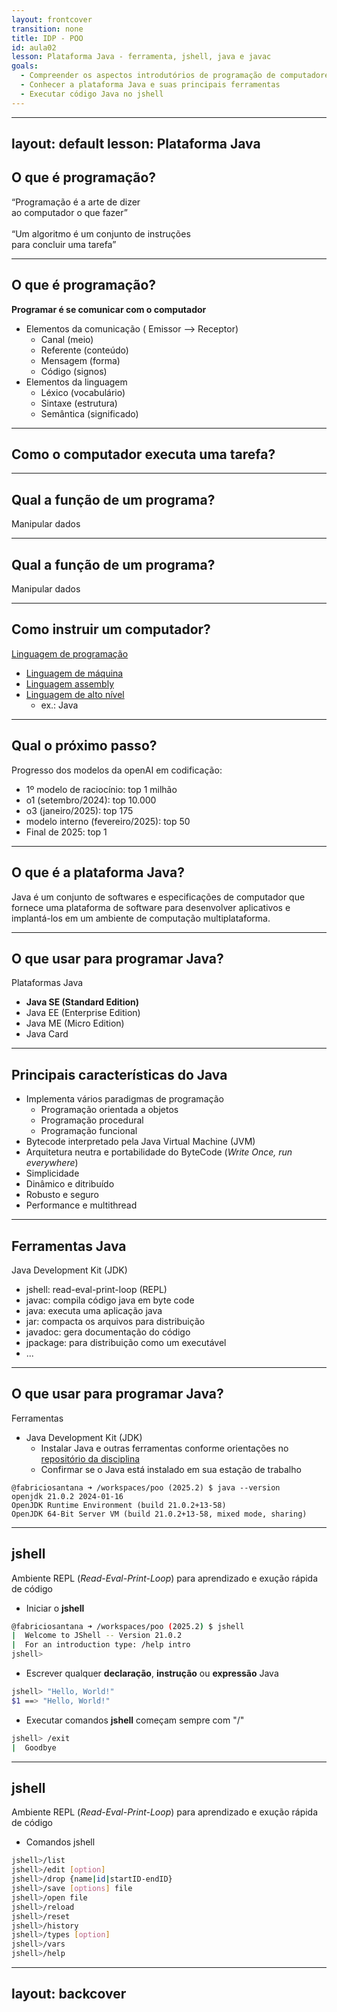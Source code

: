 ```yaml
---
layout: frontcover
transition: none
title: IDP - POO
id: aula02
lesson: Plataforma Java - ferramenta, jshell, java e javac
goals:
  - Compreender os aspectos introdutórios de programação de computadores
  - Conhecer a plataforma Java e suas principais ferramentas
  - Executar código Java no jshell
---
```


---
layout: default
lesson: Plataforma Java
---

## O que é programação?

<div class="mt-6 text-3xl text-center" v-click>
    “Programação é a arte de 
    <span class="text-blue-700 font-bold">dizer</span> <br/>
    ao computador 
    <span class="text-blue-700 font-bold">o que fazer</span>”
    <Reference
      reference="Donal Knuth, autor da série de livros The Art of Computer Programming"
    />

</div>
<br/>
<div class="mt-6 text-3xl text-center" v-click>
    “Um 
    <span class="bg-yellow-300 px-1">algoritmo</span> 
    é um 
    <span class="text-blue-700 font-bold">conjunto de instruções</span> <br/>
    para concluir uma 
    <span class="text-blue-700 font-bold">tarefa</span>”
    <Reference
      reference="BHARGAVA, Aditya Y. Grokking Algorithms. 2. ed. Shelter Island: Manning Publications, 2024. ISBN 978-1-63343-853-8."
    />
</div>

---

## O que é programação?

**Programar é se comunicar com o computador**

- Elementos da comunicação ( Emissor --> Receptor)
  - Canal (meio)
  - Referente (conteúdo)
  - Mensagem (forma)
  - Código (signos)
- Elementos da linguagem
  - Léxico (vocabulário)  
  - Sintaxe (estrutura)  
  - Semântica (significado)
    
---

## Como o computador executa uma tarefa?

<FigureWithCaption
  src="https://upload.wikimedia.org/wikipedia/commons/thumb/e/e5/Von_Neumann_Architecture.svg/1280px-Von_Neumann_Architecture.svg.png"
  alt="Organização do computador"
  link="https://en.wikipedia.org/wiki/Von_Neumann_architecture"
/>

---

## Qual a função de um programa?

Manipular dados

<FigureWithCaption
  src="images/data.png"
  alt="Manipulação de dados"
  reference="DEITEL, Paul; DEITEL, Harvey. Java: How to Program, Early Objects. 11. ed. Boston: Pearson, 2017. ISBN 978-0-13-474335-6.​"
/>

---

## Qual a função de um programa?

Manipular dados

<FigureWithCaption
  src="images/byte.png"
  alt="Medida de dados"
  reference="DEITEL, Paul; DEITEL, Harvey. Java: How to Program, Early Objects. 11. ed. Boston: Pearson, 2017. ISBN 978-0-13-474335-6.​"
/>

---

## Como instruir um computador?

<div class="grid grid-cols-2">

<div>

[Linguagem de programação](https://en.wikipedia.org/wiki/Programming_language)
- [Linguagem de máquina](https://en.wikipedia.org/wiki/Machine_code)
- [Linguagem assembly](https://en.wikipedia.org/wiki/Assembly_language)
- [Linguagem de alto nível](https://en.wikipedia.org/wiki/High-level_programming_language)
  - ex.: Java

</div>

<div>
  <FigureWithCaption
    src="images/computer-languages.png"
    alt="Linguagens"
    link="http://www.btechsmartclass.com/c_programming/C-Computer-Languages.html"
  />
</div>

</div>

---

## Qual o próximo passo?

<div class="grid grid-cols-2">

<div>

Progresso dos modelos da openAI em codificação:​
- 1º modelo de raciocínio: top 1 milhão​
- o1 (setembro/2024): top 10.000​
- o3 (janeiro/2025): top 175​
- modelo interno (fevereiro/2025): top 50​
- Final de 2025: top 1​

</div>

<div>
  <VideoWithOutQuote
    videoId=8LmfkUb2uIY:1201
    sourceUrl="https://www.youtube.com/watch?v=8LmfkUb2uIY"
  />
</div>

</div>

---

## O que é a plataforma Java?

Java é um conjunto de softwares e especificações de computador que fornece uma plataforma de software para desenvolver aplicativos e implantá-los em um ambiente de computação multiplataforma.

<ReferenceLink
  reference="https://en.wikipedia.org/wiki/Java_(software_platform)"
  />

---

## O que usar para programar Java?

Plataformas Java
- **Java SE (Standard Edition)**
- Java EE (Enterprise Edition)
- Java ME (Micro Edition)
- Java Card

<Reference
  reference="MUGHAL, Khalid; STRELNIKOV, Vasily. OCP Oracle Certified Professional Java SE 17 Developer (Exam 1Z0-829) Programmer's Guide. Oracle Press, 2023."
/>

---

## Principais características do Java

- Implementa vários paradigmas de programação
  - Programação orientada a objetos
  - Programação procedural
  - Programação funcional
- Bytecode interpretado pela Java Virtual Machine (JVM)
- Arquitetura neutra e portabilidade do ByteCode (_Write Once, run everywhere_)
- Simplicidade
- Dinâmico e ditribuído
- Robusto e seguro
- Performance e multithread

<Reference
  reference="MUGHAL, Khalid; STRELNIKOV, Vasily. OCP Oracle Certified Professional Java SE 17 Developer (Exam 1Z0-829) Programmer's Guide. Oracle Press, 2023."
/>

---

## Ferramentas Java

Java Development Kit (JDK)

- jshell: read-eval-print-loop (REPL)​
- javac: compila código java em byte code​
- java: executa uma aplicação java​
- jar: compacta os arquivos para distribuição​
- javadoc: gera documentação do código​
- jpackage: para distribuição como um executável​
- ...​
  
<ReferenceLink
  reference="https://docs.oracle.com/en/java/javase/21/docs/specs/man/index.html​"
/>

---

## O que usar para programar Java?

Ferramentas 
- Java Development Kit (JDK)
  - Instalar Java e outras ferramentas conforme orientações no [repositório da disciplina](https://github.com/fabriciosantana/poo)
  - Confirmar se o Java está instalado em sua estação de trabalho
```bash{1|2-4}
@fabriciosantana ➜ /workspaces/poo (2025.2) $ java --version
openjdk 21.0.2 2024-01-16
OpenJDK Runtime Environment (build 21.0.2+13-58)
OpenJDK 64-Bit Server VM (build 21.0.2+13-58, mixed mode, sharing)
```

---

## jshell

Ambiente REPL (_Read-Eval-Print-Loop_) para aprendizado e exução rápida de código

- Iniciar o **jshell**
```bash
@fabriciosantana ➜ /workspaces/poo (2025.2) $ jshell
|  Welcome to JShell -- Version 21.0.2
|  For an introduction type: /help intro
jshell> 
```

- Escrever qualquer **declaração**, **instrução** ou **expressão** Java
```bash
jshell> "Hello, World!"
$1 ==> "Hello, World!"
```

- Executar comandos **jshell** começam sempre com "/"
```bash
jshell> /exit
|  Goodbye
```

---

## jshell 

Ambiente REPL (_Read-Eval-Print-Loop_) para aprendizado e exução rápida de código

- Comandos jshell

```bash
jshell>/list​
jshell>/edit [option]​
jshell>/drop {name|id|startID-endID}​
jshell>/save [options] file​
jshell>/open file​
jshell>/reload​
jshell>/reset​
jshell>/history​
jshell>/types [option]​
jshell>/vars​
jshell>/help
```
<ReferenceLink
  reference="https://docs.oracle.com/en/java/javase/21/docs/specs/man/jshell.html"
/>


---
layout: backcover
---